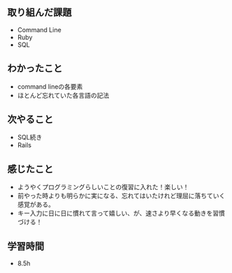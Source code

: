 ## 取り組んだ課題
- Command Line
- Ruby
- SQL

## わかったこと  
- command lineの各要素
- ほとんど忘れていた各言語の記法

## 次やること
- SQL続き
- Rails

## 感じたこと
- ようやくプログラミングらしいことの復習に入れた！楽しい！
- 前やった時よりも明らかに実になる、忘れてはいたけれど理屈に落ちていく感覚がある。
- キー入力に日に日に慣れて言って嬉しい、が、速さより早くなる動きを習慣づける！

## 学習時間
- 8.5h
